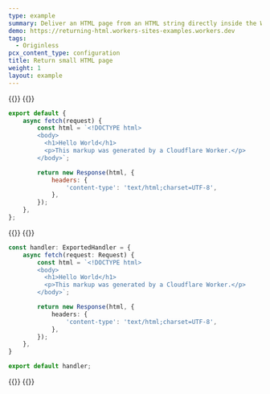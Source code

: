 ```yaml
---
type: example
summary: Deliver an HTML page from an HTML string directly inside the Worker script.
demo: https://returning-html.workers-sites-examples.workers.dev
tags:
  - Originless
pcx_content_type: configuration
title: Return small HTML page
weight: 1
layout: example
---
```


{{<tabs labels="js/esm | ts/esm">}}
{{<tab label="js/esm" default="true">}}

```js
export default {
	async fetch(request) {
		const html = `<!DOCTYPE html>
		<body>
		  <h1>Hello World</h1>
		  <p>This markup was generated by a Cloudflare Worker.</p>
		</body>`;

		return new Response(html, {
			headers: {
				'content-type': 'text/html;charset=UTF-8',
			},
		});
	},
};
```
{{</tab>}}
{{<tab label="ts/esm">}}

```ts
const handler: ExportedHandler = {
	async fetch(request: Request) {
		const html = `<!DOCTYPE html>
		<body>
		  <h1>Hello World</h1>
		  <p>This markup was generated by a Cloudflare Worker.</p>
		</body>`;

		return new Response(html, {
			headers: {
				'content-type': 'text/html;charset=UTF-8',
			},
		});
	},
}

export default handler;
```
{{</tab>}}
{{</tabs>}}
